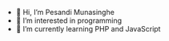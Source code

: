 - 👋 Hi, I’m Pesandi Munasinghe
- 👀 I’m interested in programming
- 🌱 I’m currently learning PHP and JavaScript


<!---
munasinghepesandi/munasinghepesandi is a ✨ special ✨ repository because its `README.md` (this file) appears on your GitHub profile.
You can click the Preview link to take a look at your changes.
--->

